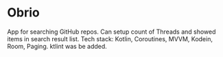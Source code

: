 # Obrio
App for searching GitHub repos. Can setup count of Threads and showed items in search result list. Tech stack: Kotlin, Coroutines, MVVM, Kodein, Room, Paging. ktlint was be added.
